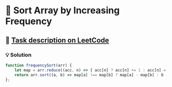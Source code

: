 # 📝 Sort Array by Increasing Frequency

## 🔗 [Task description on LeetCode](https://leetcode.com/problems/sort-array-by-increasing-frequency/description/)

### 💡 Solution

```javascript
function frequencySort(arr) {
    let map = arr.reduce((acc, n) => { acc[n] ? acc[n] += 1 : acc[n] = 1; return acc }, {});
    return arr.sort((a, b) => map[a] !== map[b] ? map[a] - map[b] : b - a);
};
```
